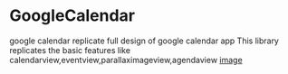 # GoogleCalendar
google calendar replicate full design of google calendar app 
This library replicates the basic features like calendarview,eventview,parallaximageview,agendaview
[image](https://drive.google.com/uc?export=view&id=1XmAKAJDiquy2G-G9gLEi2iYVOl5ACU7F)

